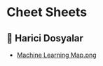 # Cheet Sheets


<!--Index-->

## 🔗 Harici Dosyalar

- [Machine Learning Map.png](./Machine%20Learning%20Map.png)


<!--Index-->
